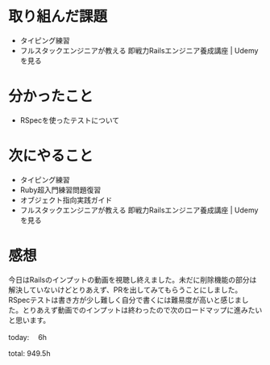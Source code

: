 #  取り組んだ課題
- タイピング練習
- フルスタックエンジニアが教える 即戦力Railsエンジニア養成講座 | Udemyを見る



# 分かったこと
- RSpecを使ったテストについて

  
# 次にやること
- タイピング練習
- Ruby超入門練習問題復習
- オブジェクト指向実践ガイド
- フルスタックエンジニアが教える 即戦力Railsエンジニア養成講座 | Udemyを見る



# 感想
今日はRailsのインプットの動画を視聴し終えました。未だに削除機能の部分は解決していないけどとりあえず、PRを出してみてもらうことにしました。  
RSpecテストは書き方が少し難しく自分で書くには難易度が高いと感じました。とりあえず動画でのインプットは終わったので次のロードマップに進みたいと思います。

today: 　6h

total: 949.5h
